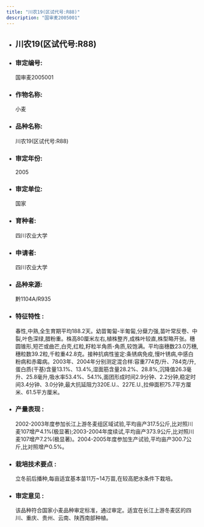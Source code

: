 ```yaml
---
title: "川农19(区试代号:R88)"
description: "国审麦2005001"
---
```

* ## 川农19(区试代号:R88)
* ###  审定编号:  
   国审麦2005001

*  ### 作物名称:  
   小麦

*   ###  品种名称: 
    川农19(区试代号:R88)

*   ### 审定年份: 
    2005

*   ### 审定单位:  
    国家

*   ### 育种者:  
    四川农业大学

*   ### 申请者:  
    四川农业大学

*   ### 品种来源:  
    黔1104A/R935

*   ### 特征特性 : 
    春性,中熟,全生育期平均188.2天。幼苗匍匐-半匍匐,分蘖力强,苗叶常反卷、中裂,叶色深绿,腊粉重。株高80厘米左右,植株整齐,成株叶较直,株型略开张。穗圆锥形,短芒或曲芒,白壳,红粒,籽粒半角质-角质,较饱满。平均亩穗数23.0万穗,穗粒数39.2粒,千粒重42.8克。接种抗病性鉴定:条锈病免疫,慢叶锈病,中感白粉病和赤霉病。2003年、2004年分别测定混合样:容重774克/升、784克/升,蛋白质(干基)含量13.1%、13.4%,湿面筋含量28.2%、28.8%,沉降值26.3毫升、25.8毫升,吸水率53.4%、54.1%,面团形成时间2.9分钟、2.2分钟,稳定时间3.4分钟、3.0分钟,最大抗延阻力320E.U.、227E.U.,拉伸面积75.7平方厘米、61.5平方厘米。

*   ### 产量表现 : 
    2002-2003年度参加长江上游冬麦组区域试验,平均亩产317.5公斤,比对照川麦107增产4.1%(极显著);2003-2004年度续试,平均亩产373.9公斤,比对照川麦107增产7.2%(极显著)。2004-2005年度参加生产试验,平均亩产300.7公斤,比对照增产0.5%。

*   ### 栽培技术要点 : 
    立冬前后播种,每亩适宜基本苗11万~14万苗,在较高肥水条件下栽培。

*   ### 审定意见 : 
    该品种符合国家小麦品种审定标准，通过审定。适宜在长江上游冬麦区的四川、重庆、贵州、云南、陕西南部种植。
